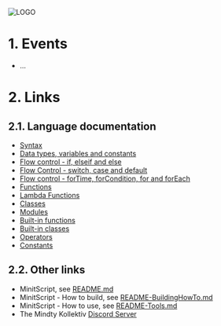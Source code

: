 ![LOGO](https://raw.githubusercontent.com/andreasdr/minitscript/master/resources/github/minitscript-logo.png)

# 1. Events
- ...

# 2. Links

## 2.1. Language documentation
- [Syntax](./README-Syntax.md)
- [Data types, variables and constants](./README-DataTypes.md)
- [Flow control - if, elseif and else](./README-FlowControl-Conditions.md)
- [Flow Control - switch, case and default](./README-FlowControl-Conditions2.md)
- [Flow control - forTime, forCondition, for and forEach](./README-FlowControl-Loops.md)
- [Functions](./README-Functions.md)
- [Lambda Functions](./README-Lambda-Functions.md)
- [Classes](./README-Classes.md)
- [Modules](./README-Modules.md)
- [Built-in functions](./README-BuiltIn-Functions.md)
- [Built-in classes](./README-BuiltIn-Classes.md)
- [Operators](./README-Operators.md)
- [Constants](./README-Constants.md)

## 2.2. Other links

- MinitScript, see [README.md](../README.md)
- MinitScript - How to build, see [README-BuildingHowTo.md](../README-BuildingHowTo.md)
- MinitScript - How to use, see [README-Tools.md](../README-Tools.md)
- The Mindty Kollektiv [Discord Server](https://discord.gg/Na4ACaFD)
